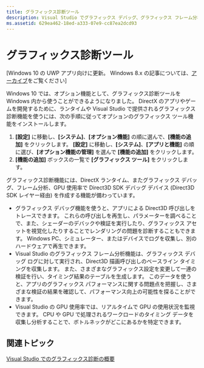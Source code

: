 ```yaml
---
title: グラフィックス診断ツール
description: Visual Studio でグラフィックス デバッグ、グラフィックス フレーム分析、GPU 使用率などのグラフィックス診断機能を取得して使用する方法について説明します。
ms.assetid: 629ea462-18ed-a333-07e9-cc87ea2dcd93
---
```


# グラフィックス診断ツール


\[Windows 10 の UWP アプリ向けに更新。 Windows 8.x の記事については、[アーカイブ](http://go.microsoft.com/fwlink/p/?linkid=619132)をご覧ください\]

Windows 10 では、オプション機能として、グラフィックス診断ツールを Windows 内から使うことができるようになりました。 DirectX のアプリやゲームを開発するために、ランタイムや Visual Studio で提供されるグラフィックス診断機能を使うには、次の手順に従ってオプションのグラフィックス ツール機能をインストールします。

1.  **[設定]** に移動し、**[システム]**、**[オプション機能]** の順に選んで、**[機能の追加]** をクリックします。 **[設定]** に移動し、**[システム]**、**[アプリと機能]** の順に選び、**[オプション機能の管理]** を選んで **[機能の追加]** をクリックします。
2.  **[機能の追加]** ボックスの一覧で **[グラフィックス ツール]** をクリックします。

グラフィックス診断機能には、DirectX ランタイム、またグラフィックス デバッグ、フレーム分析、GPU 使用率で Direct3D SDK デバッグ デバイス (Direct3D SDK レイヤー経由) を作成する機能が備わっています。

-   グラフィックス デバッグ機能を使うと、アプリによる Direct3D 呼び出しをトレースできます。 これらの呼び出しを再生し、パラメーターを調べることで、また、シェーダーのデバックや検証を実行したり、グラフィックス アセットを視覚化したりすることでレンダリングの問題を診断することもできます。 Windows PC、シミュレーター、またはデバイスでログを収集し、別のハードウェアで再生できます。
-   Visual Studio のグラフィックス フレーム分析機能は、グラフィックス デバッグ ログに対して実行され、Direct3D 描画呼び出しのベースライン タイミングを収集します。 また、さまざまなグラフィックス設定を変更して一連の検証を行い、タイミング結果のテーブルを生成します。 このデータを使うと、アプリのグラフィックス パフォーマンスに関する問題点を把握し、さまざまな検証の結果を確認して、パフォーマンス向上の可能性を探ることができます。
-   Visual Studio の GPU 使用率では、リアルタイムで GPU の使用状況を監視できます。 CPU や GPU で処理されるワークロードのタイミング データを収集し分析することで、ボトルネックがどこにあるかを特定できます。

## 関連トピック


[Visual Studio でのグラフィックス診断の概要](http://go.microsoft.com/fwlink/p/?LinkID=526382)

 

 






<!--HONumber=Mar16_HO1-->


